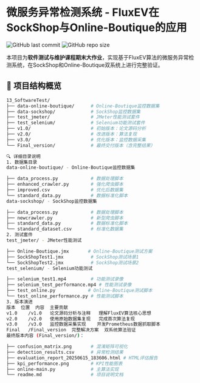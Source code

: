 # 微服务异常检测系统 - FluxEV在SockShop与Online-Boutique的应用

![GitHub last commit](https://img.shields.io/github/last-commit/Monkiiiii/13_SoftwareTest)
![GitHub repo size](https://img.shields.io/github/repo-size/Monkiiiii/13_SoftwareTest)

本项目为**软件测试与维护课程期末大作业**，实现基于FluxEV算法的微服务异常检测系统，在SockShop和Online-Boutique双系统上进行完整验证。

## 📂 项目结构概览

```bash
13_SoftwareTest/
├── data-online-boutique/      # Online-Boutique监控数据集
├── data-sockshop/             # SockShop监控数据集
├── test_jmeter/               # JMeter性能测试套件
├── test_selenium/             # Selenium功能测试套件
├── v1.0/                      # 初始版本：论文源码分析
├── v2.0/                      # 改进版本：算法复现
├── v3.0/                      # 优化版本：监控数据采集
└── Final_version/             # 最终交付版本（含完整结果）

🔍 详细目录说明
1. 数据集目录
​​data-online-boutique/​​ - Online-Boutique监控数据集

├── data_process.py            # 数据处理脚本
├── enhanced_crawler.py        # 强化爬虫脚本
├── improved.csv               # 优化后数据集
└── standard_data.py           # 数据标准化脚本
​​data-sockshop/​​ - SockShop监控数据集

├── data_process.py            # 数据处理脚本
├── newcrawler.py              # 新型爬虫脚本
├── standard_data.py           # 数据标准化脚本
└── standard_dataset.csv       # 标准化数据集
2. 测试套件
​​test_jmeter/​​ - JMeter性能测试

├── Online-Boutique.jmx       # Online-Boutique测试方案
├── SockShopTest1.jmx          # SockShop测试场景1
└── SockShopTest2.jmx          # SockShop测试场景2
​​test_selenium/​​ - Selenium功能测试

├── selenium_test1.mp4         # 功能测试录像
├── selenium_test_performance.mp4 # 性能测试录像
├── test_online.py            # Online-Boutique测试脚本
└── test_online_performance.py # 性能测试脚本
3. 版本演进
版本	位置	内容	主要贡献
v1.0	/v1.0	论文源码分析与注释	理解FluxEV算法核心思想
v2.0	/v2.0	使用原始数据集复现	完成首次算法复现
v3.0	/v3.0	监控数据采集实现	开发Prometheus数据抓取脚本
​​Final​​	/Final_version	完整解决方案	双系统算法验证
​​最终版本内容 (Final_version/)​​：

├── confusion_matrix.png       # 混淆矩阵可视化
├── detection_results.csv      # 异常检测结果
├── evaluation_report_20250615_183606.html # HTML评估报告
├── kpi_performance.png        # KPI性能图表
├── online-main.py             # 主算法实现
└── readme.md                  # 项目说明文档
